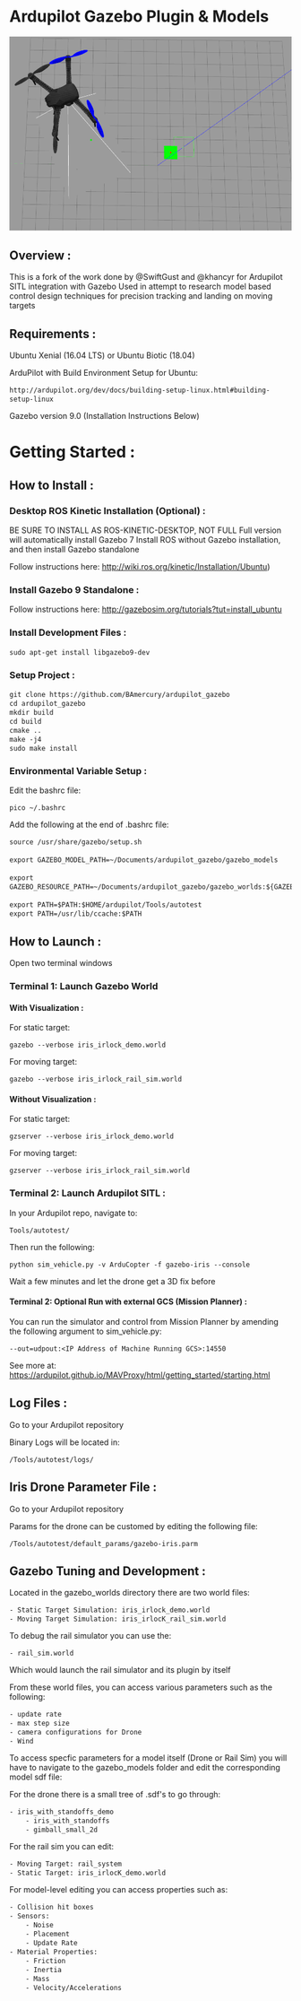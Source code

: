 # Ardupilot Gazebo Plugin & Models

![Precision Landing Demo](images/drone.png)

## Overview : 

This is a fork of the work done by @SwiftGust and @khancyr for Ardupilot SITL integration with Gazebo
Used in attempt to research model based control design techniques for precision tracking and landing on moving targets

## Requirements :

Ubuntu Xenial (16.04 LTS) or Ubuntu Biotic (18.04)

ArduPilot with Build Environment Setup for Ubuntu:

    http://ardupilot.org/dev/docs/building-setup-linux.html#building-setup-linux

Gazebo version 9.0 (Installation Instructions Below)


# Getting Started :
## How to Install :

### Desktop ROS Kinetic Installation (Optional) :

BE SURE TO INSTALL AS ROS-KINETIC-DESKTOP, NOT FULL
Full version will automatically install Gazebo 7
Install ROS without Gazebo installation, and then install Gazebo standalone

Follow instructions here:
    http://wiki.ros.org/kinetic/Installation/Ubuntu) 

### Install Gazebo 9 Standalone :

Follow instructions here:
    http://gazebosim.org/tutorials?tut=install_ubuntu  

### Install Development Files :

    sudo apt-get install libgazebo9-dev

### Setup Project :



````
git clone https://github.com/BAmercury/ardupilot_gazebo
cd ardupilot_gazebo
mkdir build
cd build
cmake ..
make -j4
sudo make install
````

### Environmental Variable Setup :

Edit the bashrc file:
````
pico ~/.bashrc
````

Add the following at the end of .bashrc file:
````
source /usr/share/gazebo/setup.sh

export GAZEBO_MODEL_PATH=~/Documents/ardupilot_gazebo/gazebo_models

export GAZEBO_RESOURCE_PATH=~/Documents/ardupilot_gazebo/gazebo_worlds:${GAZEBO_RESOURCE_PATH}

export PATH=$PATH:$HOME/ardupilot/Tools/autotest
export PATH=/usr/lib/ccache:$PATH
````



## How to Launch :

Open two terminal windows



### Terminal 1: Launch Gazebo World 

#### With Visualization :

For static target:
````
gazebo --verbose iris_irlock_demo.world
````

For moving target:
````
gazebo --verbose iris_irlock_rail_sim.world
````

#### Without Visualization :

For static target:
````
gzserver --verbose iris_irlock_demo.world
````

For moving target:
````
gzserver --verbose iris_irlock_rail_sim.world
````


### Terminal 2: Launch Ardupilot SITL :

In your Ardupilot repo, navigate to:
````
Tools/autotest/
````
Then run the following:
````
python sim_vehicle.py -v ArduCopter -f gazebo-iris --console
````

Wait a few minutes and let the drone get a 3D fix before

#### Terminal 2: Optional Run with external GCS (Mission Planner) :

You can run the simulator and control from Mission Planner by amending the following argument to sim_vehicle.py:

````
--out=udpout:<IP Address of Machine Running GCS>:14550
````

See more at:
    https://ardupilot.github.io/MAVProxy/html/getting_started/starting.html


## Log Files :

Go to your Ardupilot repository

Binary Logs will be located in:
````
/Tools/autotest/logs/
````

## Iris Drone Parameter File :

Go to your Ardupilot repository

Params for the drone can be customed by editing the following file:
````
/Tools/autotest/default_params/gazebo-iris.parm
````

## Gazebo Tuning and Development :

Located in the gazebo_worlds directory there are two world files:

    - Static Target Simulation: iris_irlock_demo.world
    - Moving Target Simulation: iris_irlocK_rail_sim.world

To debug the rail simulator you can use the:

    - rail_sim.world

Which would launch the rail simulator and its plugin by itself

From these world files, you can access various parameters such as the following:

    - update rate
    - max step size
    - camera configurations for Drone
    - Wind

To access specfic parameters for a model itself (Drone or Rail Sim) you will have to navigate to the gazebo_models folder and edit the corresponding model sdf file:

For the drone there is a small tree of .sdf's to go through:

    - iris_with_standoffs_demo
        - iris_with_standoffs
        - gimball_small_2d

For the rail sim you can edit:

    - Moving Target: rail_system
    - Static Target: iris_irlocK_demo.world

For model-level editing you can access properties such as:

    - Collision hit boxes
    - Sensors:
        - Noise
        - Placement
        - Update Rate
    - Material Properties:
        - Friction
        - Inertia
        - Mass
        - Velocity/Accelerations


